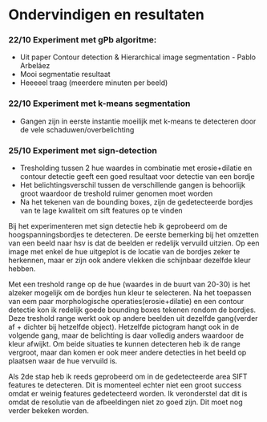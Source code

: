 # Ondervindigen en resultaten

### 22/10 Experiment met gPb algoritme:
- Uit paper Contour detection & Hierarchical image segmentation - Pablo Arbeláez
- Mooi segmentatie resultaat
- Heeeeel traag (meerdere minuten per beeld)

### 22/10 Experiment met k-means segmentation
- Gangen zijn in eerste instantie moeilijk met k-means te detecteren door de vele schaduwen/overbelichting

### 25/10 Experiment met sign-detection
- Tresholding tussen 2 hue waardes in combinatie met erosie+dilatie en contour detectie geeft een goed resultaat voor detectie van een bordje
- Het belichtingsverschil tussen de verschillende gangen is behoorlijk groot waardoor de treshold ruimer genomen moet worden
- Na het tekenen van de bounding boxes, zijn de gedetecteerde bordjes van te lage kwaliteit om sift features op te vinden

Bij het experimenteren met sign detectie heb ik geprobeerd om de hoogspanningsbordjes te detecteren. De eerste bemerking bij het omzetten van een beeld naar hsv is dat de beelden er redelijk vervuild uitzien. Op een image met enkel de hue uitgeplot is de locatie van de bordjes zeker te herkennen, maar er zijn ook andere vlekken die schijnbaar dezelfde kleur hebben.

Met een treshold range op de hue (waardes in de buurt van 20-30) is het alzeker mogelijk om de bordjes hun kleur te selecteren.
Na het toepassen van eem paar morphologische operaties(erosie+dilatie) en een contour detectie kon ik redelijk goede bounding boxes tekenen rondom de bordjes. Deze treshold range werkt ook op andere beelden uit dezelfde gang(verder af + dichter bij hetzelfde object). Hetzelfde pictogram hangt ook in de volgende gang, maar de belichting is daar volledig anders waardoor de kleur afwijkt. Om beide situaties te kunnen detecteren heb ik de range vergroot, maar dan komen er ook meer andere detecties in het beeld op plaatsen waar de hue vervuild is.

Als 2de stap heb ik reeds geprobeerd om in de gedetecteerde area SIFT features te detecteren. Dit is momenteel echter niet een groot success omdat er weinig features gedetecteerd worden. Ik veronderstel dat dit is omdat de resolutie van de afbeeldingen niet zo goed zijn. Dit moet nog verder bekeken worden.